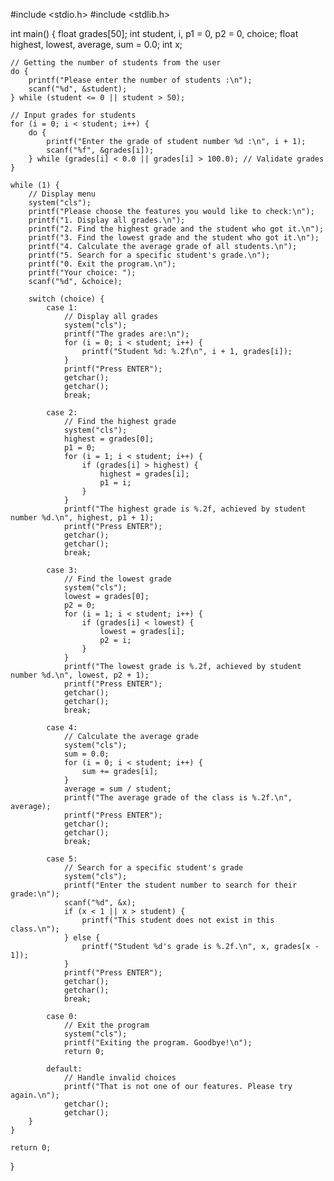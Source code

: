 #include <stdio.h>
#include <stdlib.h>

int main() {
    float grades[50];
    int student, i, p1 = 0, p2 = 0, choice;
    float highest, lowest, average, sum = 0.0;
    int x;

    // Getting the number of students from the user
    do {
        printf("Please enter the number of students :\n");
        scanf("%d", &student);
    } while (student <= 0 || student > 50);

    // Input grades for students
    for (i = 0; i < student; i++) {
        do {
            printf("Enter the grade of student number %d :\n", i + 1);
            scanf("%f", &grades[i]);
        } while (grades[i] < 0.0 || grades[i] > 100.0); // Validate grades
    }

    while (1) {
        // Display menu
        system("cls");
        printf("Please choose the features you would like to check:\n");
        printf("1. Display all grades.\n");
        printf("2. Find the highest grade and the student who got it.\n");
        printf("3. Find the lowest grade and the student who got it.\n");
        printf("4. Calculate the average grade of all students.\n");
        printf("5. Search for a specific student's grade.\n");
        printf("0. Exit the program.\n");
        printf("Your choice: ");
        scanf("%d", &choice);

        switch (choice) {
            case 1:
                // Display all grades
                system("cls");
                printf("The grades are:\n");
                for (i = 0; i < student; i++) {
                    printf("Student %d: %.2f\n", i + 1, grades[i]);
                }
                printf("Press ENTER");
                getchar();
                getchar();
                break;

            case 2:
                // Find the highest grade
                system("cls");
                highest = grades[0];
                p1 = 0;
                for (i = 1; i < student; i++) {
                    if (grades[i] > highest) {
                        highest = grades[i];
                        p1 = i;
                    }
                }
                printf("The highest grade is %.2f, achieved by student number %d.\n", highest, p1 + 1);
                printf("Press ENTER");
                getchar();
                getchar();
                break;

            case 3:
                // Find the lowest grade
                system("cls");
                lowest = grades[0];
                p2 = 0;
                for (i = 1; i < student; i++) {
                    if (grades[i] < lowest) {
                        lowest = grades[i];
                        p2 = i;
                    }
                }
                printf("The lowest grade is %.2f, achieved by student number %d.\n", lowest, p2 + 1);
                printf("Press ENTER");
                getchar();
                getchar();
                break;

            case 4:
                // Calculate the average grade
                system("cls");
                sum = 0.0;
                for (i = 0; i < student; i++) {
                    sum += grades[i];
                }
                average = sum / student;
                printf("The average grade of the class is %.2f.\n", average);
                printf("Press ENTER");
                getchar();
                getchar();
                break;

            case 5:
                // Search for a specific student's grade
                system("cls");
                printf("Enter the student number to search for their grade:\n");
                scanf("%d", &x);
                if (x < 1 || x > student) {
                    printf("This student does not exist in this class.\n");
                } else {
                    printf("Student %d's grade is %.2f.\n", x, grades[x - 1]);
                }
                printf("Press ENTER");
                getchar();
                getchar();
                break;

            case 0:
                // Exit the program
                system("cls");
                printf("Exiting the program. Goodbye!\n");
                return 0;

            default:
                // Handle invalid choices
                printf("That is not one of our features. Please try again.\n");
                getchar();
                getchar();
        }
    }

    return 0;
}
